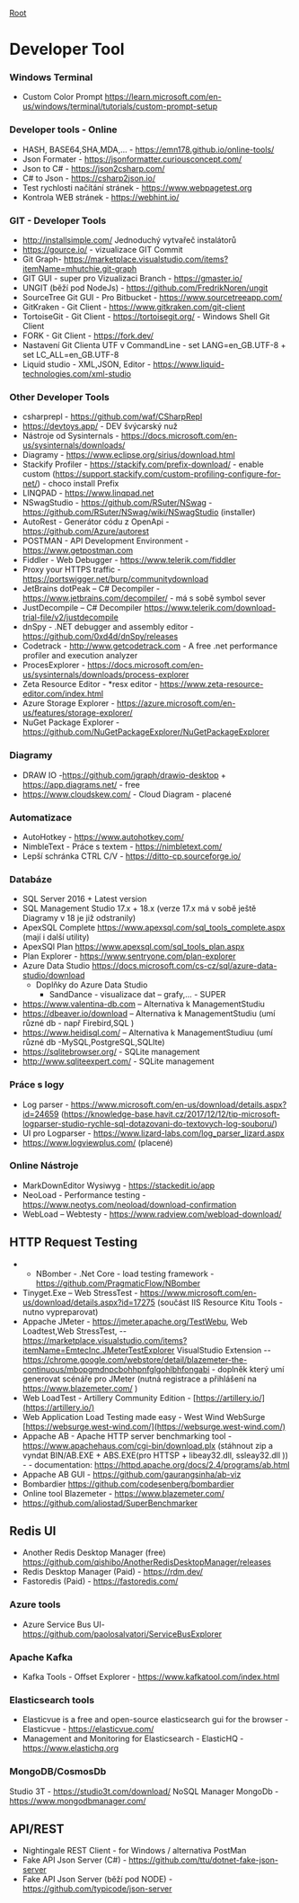[Root](../README.md)

# Developer Tool

### Windows Terminal
- Custom Color Prompt https://learn.microsoft.com/en-us/windows/terminal/tutorials/custom-prompt-setup

### Developer tools - Online

- HASH, BASE64,SHA,MDA,... - https://emn178.github.io/online-tools/
- Json Formater - https://jsonformatter.curiousconcept.com/
- Json to C# - https://json2csharp.com/
- C# to Json - https://csharp2json.io/
- Test rychlosti načítání stránek - https://www.webpagetest.org
- Kontrola WEB stránek - https://webhint.io/


### GIT - Developer Tools
- http://installsimple.com/  Jednoduchý vytvařeč instalátorů
- https://gource.io/  - vizualizace GIT Commit
- Git Graph-  https://marketplace.visualstudio.com/items?itemName=mhutchie.git-graph
- GIT GUI - super pro Vizualizaci Branch - https://gmaster.io/
- UNGIT (běží pod NodeJs) - https://github.com/FredrikNoren/ungit
- SourceTree Git GUI - Pro Bitbucket - https://www.sourcetreeapp.com/
- GitKraken - Git Client -  https://www.gitkraken.com/git-client  
- TortoiseGit - Git Client - https://tortoisegit.org/ - Windows Shell Git Client
- FORK - Git Client - https://fork.dev/
- Nastavení Git Clienta UTF v CommandLine -  set LANG=en_GB.UTF-8 + set LC_ALL=en_GB.UTF-8
- Liquid studio - XML,JSON, Editor - https://www.liquid-technologies.com/xml-studio

### Other Developer Tools
- csharprepl - https://github.com/waf/CSharpRepl
- https://devtoys.app/ - DEV švýcarský nuž
- Nástroje od Sysinternals - https://docs.microsoft.com/en-us/sysinternals/downloads/
- Diagramy - https://www.eclipse.org/sirius/download.html
- Stackify Profiler - https://stackify.com/prefix-download/  - enable custom  (https://support.stackify.com/custom-profiling-configure-for-net/) - choco install Prefix
- LINQPAD  - https://www.linqpad.net
- NSwagStudio - https://github.com/RSuter/NSwag - https://github.com/RSuter/NSwag/wiki/NSwagStudio (installer)
- AutoRest - Generátor códu z OpenApi - https://github.com/Azure/autorest
- POSTMAN - API Development Environment - https://www.getpostman.com
- Fiddler - Web Debugger - https://www.telerik.com/fiddler 
- Proxy your HTTPS traffic - https://portswigger.net/burp/communitydownload
- JetBrains dotPeak – C# Decompiler - https://www.jetbrains.com/decompiler/ - má s sobě symbol sever
- JustDecompile – C# Decompiler https://www.telerik.com/download-trial-file/v2/justdecompile 
- dnSpy  - .NET debugger and assembly editor  - https://github.com/0xd4d/dnSpy/releases 
- Codetrack -  http://www.getcodetrack.com - A free .net performance profiler and execution analyzer
- ProcesExplorer - https://docs.microsoft.com/en-us/sysinternals/downloads/process-explorer 
- Zeta Resource Editor - *resx editor - https://www.zeta-resource-editor.com/index.html 
- Azure Storage Explorer - https://azure.microsoft.com/en-us/features/storage-explorer/
- NuGet Package Explorer - https://github.com/NuGetPackageExplorer/NuGetPackageExplorer

### Diagramy
- DRAW IO  -https://github.com/jgraph/drawio-desktop + https://app.diagrams.net/ - free
- https://www.cloudskew.com/ - Cloud Diagram - placené

### Automatizace
- AutoHotkey - https://www.autohotkey.com/
- NimbleText - Práce s textem - https://nimbletext.com/
- Lepší schránka  CTRL C/V - https://ditto-cp.sourceforge.io/

### Databáze
- SQL Server 2016 + Latest version
- SQL Management Studio 17.x + 18.x  (verze 17.x má v sobě ještě Diagramy v 18 je již odstranily)
- ApexSQL Complete https://www.apexsql.com/sql_tools_complete.aspx (mají i další utility)
- ApexSQl Plan https://www.apexsql.com/sql_tools_plan.aspx 
- Plan Explorer - https://www.sentryone.com/plan-explorer 
- Azure Data Studio https://docs.microsoft.com/cs-cz/sql/azure-data-studio/download
	- Doplňky do Azure Data Studio
		- SandDance  - visualizace dat – grafy,… - SUPER
- https://www.valentina-db.com – Alternativa k ManagementStudiu
- https://dbeaver.io/download – Alternativa k ManagementStudiu (umí různé db - např Firebird,SQL )
- https://www.heidisql.com/  – Alternativa k ManagementStudiuu (umí různé db -MySQL,PostgreSQL,SQLIte)
- https://sqlitebrowser.org/ - SQLite management
- http://www.sqliteexpert.com/ - SQLite management

### Práce s logy
- Log parser - https://www.microsoft.com/en-us/download/details.aspx?id=24659 (https://knowledge-base.havit.cz/2017/12/12/tip-microsoft-logparser-studio-rychle-sql-dotazovani-do-textovych-log-souboru/)
- UI pro Logparser - https://www.lizard-labs.com/log_parser_lizard.aspx
- https://www.logviewplus.com/ (placené)


### Online Nástroje
- MarkDownEditor Wysiwyg - https://stackedit.io/app
- NeoLoad - Performance testing - https://www.neotys.com/neoload/download-confirmation
- WebLoad – Webtesty - https://www.radview.com/webload-download/ 


## HTTP Request Testing
- - NBomber - .Net Core - load testing framework - https://github.com/PragmaticFlow/NBomber
- Tinyget.Exe – Web StressTest -  https://www.microsoft.com/en-us/download/details.aspx?id=17275 (součást IIS Resource Kitu Tools - nutno vypreparovat)
- Appache JMeter - https://jmeter.apache.org/TestWebu, Web Loadtest,Web StressTest,
	-- https://marketplace.visualstudio.com/items?itemName=EmtecInc.JMeterTestExplorer VisualStudio Extension
	--https://chrome.google.com/webstore/detail/blazemeter-the-continuous/mbopgmdnpcbohhpnfglgohlbhfongabi - doplněk který umí generovat scénáře pro JMeter (nutná registrace a přihlášení na https://www.blazemeter.com/ )
- Web LoadTest - Artillery Community Edition - [https://artillery.io/](https://artillery.io/)
- Web Application Load Testing made easy - West Wind WebSurge [https://websurge.west-wind.com/](https://websurge.west-wind.com/)
- Appache AB - Apache HTTP server benchmarking tool - https://www.apachehaus.com/cgi-bin/download.plx (stáhnout zip a vyndat BIN/AB.EXE + ABS.EXE(pro HTTSP + libeay32.dll, ssleay32.dll )) -  - documentation: https://httpd.apache.org/docs/2.4/programs/ab.html 
- Appache AB GUI - https://github.com/gaurangsinha/ab-viz 
- Bombardier https://github.com/codesenberg/bombardier
- Online tool Blazemeter - https://www.blazemeter.com/
- https://github.com/aliostad/SuperBenchmarker



## Redis UI
- Another Redis Desktop Manager (free) https://github.com/qishibo/AnotherRedisDesktopManager/releases
- Redis Desktop Manager (Paid) - https://rdm.dev/
- Fastoredis (Paid) - https://fastoredis.com/

### Azure tools
- Azure Service Bus UI- https://github.com/paolosalvatori/ServiceBusExplorer

### Apache Kafka
- Kafka Tools - Offset Explorer - https://www.kafkatool.com/index.html

### Elasticsearch tools
- Elasticvue is a free and open-source elasticsearch gui for the browser - Elasticvue - https://elasticvue.com/
- Management and Monitoring for Elasticsearch - ElasticHQ - https://www.elastichq.org

### MongoDB/CosmosDb
Studio 3T - https://studio3t.com/download/
NoSQL Manager MongoDb - https://www.mongodbmanager.com/

## API/REST
- Nightingale REST Client - for Windows / alternativa PostMan
- Fake API Json Server (C#) - https://github.com/ttu/dotnet-fake-json-server
- Fake API Json Server (běží pod NODE) -  https://github.com/typicode/json-server
 
